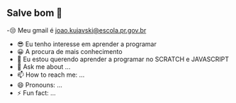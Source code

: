 ##  Salve bom 🤘
-😒 Meu gmail é joao.kujavski@escola.pr.gov.br
- 😎 Eu tenho interesse em aprender a programar
- 😀 A procura de mais conhecimento 
- 🤔 Eu estou querendo aprender a programar no SCRATCH e JAVASCRIPT 
- 💬 Ask me about ...
- 📫 How to reach me: ...
- 😄 Pronouns: ...
- ⚡ Fun fact: ...
